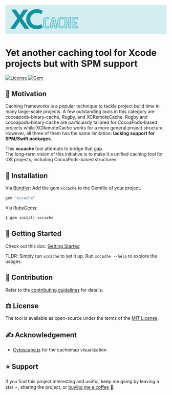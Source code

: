 ![xccache](docs/res/xccache.png)

# Yet another caching tool for Xcode projects but with SPM support

[![License](https://img.shields.io/badge/license-MIT-green.svg)](https://github.com/trinhngocthuyen/xccache/blob/main/LICENSE.txt)
[![Gem](https://img.shields.io/gem/v/xccache.svg)](https://rubygems.org/gems/xccache)

## 🎯 Motivation
Caching frameworks is a popular technique to tackle project build time in many large-scale projects. A few outstanding tools in this category are cocoapods-binary-cache, Rugby, and XCRemoteCache. Rugby and cocoapods-binary-cache are particularly tailored for CocoaPods-based projects while XCRemoteCache works for a more general project structure. However, all three of them has the same limitation: **lacking support for SPM/Swift packages**.

This **xccache** tool attempts to bridge that gap.\
The long-term vision of this initiative is to make it a unified caching tool for iOS projects, including CocoaPods-based structures.

## 🔧 Installation
Via [Bundler](https://bundler.io): Add the gem `xccache` to the Gemfile of your project.

```rb
gem "xccache"
```

Via [RubyGems](https://rubygems.org):
```sh
$ gem install xccache
```

## 🚀 Getting Started
Check out this doc: [Getting Started](docs/getting-started.md)

TLDR: Simply run `xccache` to set it up. Run `xccache --help` to explore the usages.

## 🤝 Contribution
Refer to the [contributing guidelines](CONTRIBUTING.md) for details.

## ⚖️ License
The tool is available as open-source under the terms of the [MIT License](https://opensource.org/licenses/MIT).

## ✍️ Acknowledgement
- [Cytoscape.js](https://github.com/cytoscape/cytoscape.js) for the cachemap visualization

## ⭐ Support
If you find this project interesting and useful, keep me going by leaving a star ⭐, sharing the project, or [buying me a coffee](https://buymeacoffee.com/trinhngocthuyen) 🫶.
